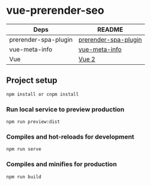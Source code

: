# vue-prerender-seo

| Deps | README |
| ------ | ------ |
| prerender-spa-plugin | [prerender-spa-plugin][psp] |
| vue-meta-info | [vue-meta-info][vmi] |
| Vue | [Vue 2][vue] |

[psp]: <https://github.com/chrisvfritz/prerender-spa-plugin>
[vmi]: <https://www.npmjs.com/package/vue-meta-info>
[vue]: <https://vuejs.org/>

## Project setup
```
npm install or cnpm install
```

### Run local service to preview production
```
npm run preview:dist
```

### Compiles and hot-reloads for development
```
npm run serve
```

### Compiles and minifies for production
```
npm run build
```


